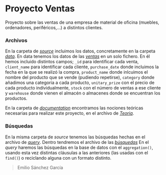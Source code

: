 # Proyecto Ventas

Proyecto sobre las ventas de una empresa de material de oficina (muebles, ordenadores, periféricos,...) a distintos clientes.


### Archivos

En la carpeta de *[source](https://github.com/SanchezGarciaEmilio/2020-12-21_ventas/tree/main/src)* incluimos los datos, concretamente en la carpeta *[data](https://github.com/SanchezGarciaEmilio/2020-12-21_ventas/tree/main/src/data)*. En data tenemos los datos de las *[ventas](https://github.com/SanchezGarciaEmilio/2020-12-21_ventas/blob/main/src/data/data.js)* en un solo fichero.
En él hemos incluido distintos campos; `_id` para identificar cada venta, `client_name` para identificar cada cliente, `purchase_date` donde incluimos la fecha en la que se realizó la compra, `product_name` donde inlcuimos el nombre del producto que se vende (pudiendo repetirse), `category` donde añadimos una categoria a cada producto, `unitary_prize` con el precio de cada producto individualmente, `stock` con el número de ventas a ese cliente y `warehouse` donde vienen el almacén o almacenes donde se encuentran los productos.

En la carpeta de *[documentation](https://github.com/SanchezGarciaEmilio/2020-11-23_proyecto/tree/main/doc)* encontramos las nociones teóricas necesarias para realizar este proyecto, en el archivo de *[Teoria](https://github.com/SanchezGarciaEmilio/2020-11-23_proyecto/blob/main/doc/TeoriaProyecto.pdf)*.


### Búsquedas

En la misma carpeta de *source* tenemos las búsquedas hechas en el archivo de *[query](https://github.com/SanchezGarciaEmilio/2020-12-21_ventas/tree/main/src/query)*. Dentro tendremos el archivo de las *[búsquedas](https://github.com/SanchezGarciaEmilio/2020-12-21_ventas/blob/main/src/query/query.js)*
En el *query* haremos las búsquedas en la base de datos con el `aggregation()`, usando esta vez distintas cláusulas a las anteriores (las usadas con el `find()`) o reciclando alguna con un formato distinto.


> Emilio Sánchez García